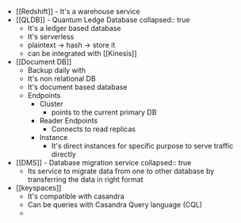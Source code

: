 - [[Redshift]] - It's a warehouse service
- [[QLDB]] - Quantum Ledge Database
  collapsed:: true
	- It's a ledger based database
	- It's serverless
	- plaintext -> hash -> store it
	- can be integrated with [[Kinesis]]
- [[Document DB]]
	- Backup daily with
	- It's non relational DB
	- It's document based database
	- Endpoints
		- Cluster
			- points to the current primary DB
		- Reader Endpoints
			- Connects to read replicas
		- Instance
			- It's direct instances for specific purpose to serve traffic directly
- [[DMS]] - Database migration service
  collapsed:: true
	- Its service to migrate data from one to other database by transferring the data in right format
- [[keyspaces]]
	- It's compatible with casandra
	- Can be queries with Casandra Query language (CQL)
	-
